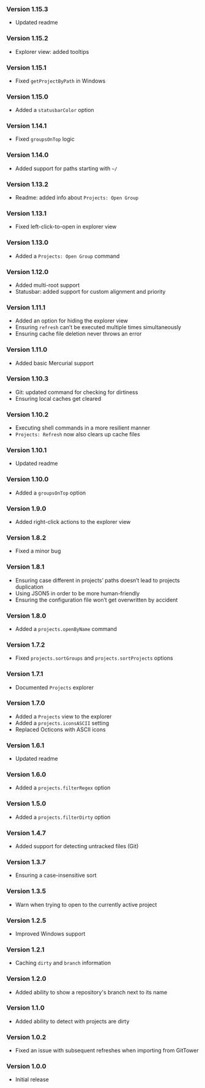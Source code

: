 ### Version 1.15.3
- Updated readme

### Version 1.15.2
- Explorer view: added tooltips

### Version 1.15.1
- Fixed `getProjectByPath` in Windows

### Version 1.15.0
- Added a `statusbarColor` option

### Version 1.14.1
- Fixed `groupsOnTop` logic

### Version 1.14.0
- Added support for paths starting with `~/`

### Version 1.13.2
- Readme: added info about `Projects: Open Group`

### Version 1.13.1
- Fixed left-click-to-open in explorer view

### Version 1.13.0
- Added a `Projects: Open Group` command

### Version 1.12.0
- Added multi-root support
- Statusbar: added support for custom alignment and priority

### Version 1.11.1
- Added an option for hiding the explorer view
- Ensuring `refresh` can’t be executed multiple times simultaneously
- Ensuring cache file deletion never throws an error

### Version 1.11.0
- Added basic Mercurial support

### Version 1.10.3
- Git: updated command for checking for dirtiness
- Ensuring local caches get cleared

### Version 1.10.2
- Executing shell commands in a more resilient manner
- `Projects: Refresh` now also clears up cache files

### Version 1.10.1
- Updated readme

### Version 1.10.0
- Added a `groupsOnTop` option

### Version 1.9.0
- Added right-click actions to the explorer view

### Version 1.8.2
- Fixed a minor bug

### Version 1.8.1
- Ensuring case different in projects’ paths doesn’t lead to projects duplication
- Using JSON5 in order to be more human-friendly
- Ensuring the configuration file won’t get overwritten by accident

### Version 1.8.0
- Added a `projects.openByName` command

### Version 1.7.2
- Fixed `projects.sortGroups` and `projects.sortProjects` options

### Version 1.7.1
- Documented `Projects` explorer

### Version 1.7.0
- Added a `Projects` view to the explorer
- Added a `projects.iconsASCII` setting
- Replaced Octicons with ASCII icons

### Version 1.6.1
- Updated readme

### Version 1.6.0
- Added a `projects.filterRegex` option

### Version 1.5.0
- Added a `projects.filterDirty` option

### Version 1.4.7
- Added support for detecting untracked files (Git)

### Version 1.3.7
- Ensuring a case-insensitive sort

### Version 1.3.5
- Warn when trying to open to the currently active project

### Version 1.2.5
- Improved Windows support

### Version 1.2.1
- Caching `dirty` and `branch` information

### Version 1.2.0
- Added ability to show a repository's branch next to its name

### Version 1.1.0
- Added ability to detect with projects are dirty

### Version 1.0.2
- Fixed an issue with subsequent refreshes when importing from GitTower

### Version 1.0.0
- Initial release
